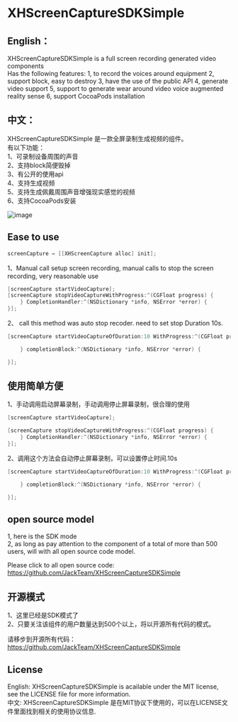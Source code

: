 XHScreenCaptureSDKSimple
========================

## English：    
XHScreenCaptureSDKSimple is a full screen recording generated video components    
Has the following features:
1, to record the voices around equipment
2, support block, easy to destroy
3, have the use of the public API
4, generate video support
5, support to generate wear around video voice augmented reality sense
6, support CocoaPods installation

## 中文：   
XHScreenCaptureSDKSimple 是一款全屏录制生成视频的组件。     
有以下功能：     
1、可录制设备周围的声音     
2、支持block简便毁掉      
3、有公开的使用api       
4、支持生成视频      
5、支持生成佩戴周围声音增强现实感觉的视频      
6、支持CocoaPods安装


![image](https://github.com/JackTeam/XHScreenCaptureSDKSimple/raw/master/Screenshots/XHScreenCaptureSDKSimple.gif)

## Ease to use
``` objective-c   
screenCapture = [[XHScreenCapture alloc] init];
```
1、Manual call setup screen recording, manual calls to stop the screen recording, very reasonable use     
``` objective-c   
[screenCapture startVideoCapture];   
[screenCapture stopVideoCaptureWithProgress:^(CGFloat progress) {
    } CompletionHandler:^(NSDictionary *info, NSError *error) {
}]; 
```    

2、 call this method was auto stop recoder.     need to set stop Duration 10s.
``` objective-c    
[screenCapture startVideoCaptureOfDuration:10 WithProgress:^(CGFloat progress) {

    } completionBlock:^(NSDictionary *info, NSError *error) {

}]; 
```


## 使用简单方便
1、手动调用启动屏幕录制，手动调用停止屏幕录制，很合理的使用
``` objective-c    
[screenCapture startVideoCapture];       
```
``` objective-c
[screenCapture stopVideoCaptureWithProgress:^(CGFloat progress) {
    } CompletionHandler:^(NSDictionary *info, NSError *error) {
}];
```

2、调用这个方法会自动停止屏幕录制，可以设置停止时间.10s
``` objective-c
[screenCapture startVideoCaptureOfDuration:10 WithProgress:^(CGFloat progress) {

    } completionBlock:^(NSDictionary *info, NSError *error) {

}];       
```     

## open source model
1, here is the SDK mode    
2, as long as pay attention to the component of a total of more than 500 users, will with all open source code model.   

Please click to all open source code: https://github.com/JackTeam/XHScreenCaptureSDKSimple     

    
## 开源模式
1、这里已经是SDK模式了     
2、只要关注该组件的用户数量达到500个以上，将以开源所有代码的模式。    

请移步到开源所有代码：https://github.com/JackTeam/XHScreenCaptureSDKSimple   


## License
English: XHScreenCaptureSDKSimple is acailable under the MIT license, see the LICENSE file for more information.     
中文: XHScreenCaptureSDKSimple 是在MIT协议下使用的，可以在LICENSE文件里面找到相关的使用协议信息.     
